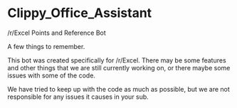 # Clippy_Office_Assistant
/r/Excel Points and Reference Bot

A few things to remember.

This bot was created specifically for /r/Excel.  There may be some features and other things that we are still currently working on, or there maybe some issues with some of the code.

We have tried to keep up with the code as much as possible, but we are not responsible for any issues it causes in your sub.
